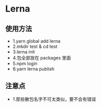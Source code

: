 # Lerna

## 使用方法

- 1.yarn global add lerna
- 2.mkdir test & cd test
- 3.lerna init
- 4.包全部放在 packages 里面
- 5.npm login
- 6.yarn lerna publish

## 注意点

- 1.那些散包名字不可太类似，要不会有错误
